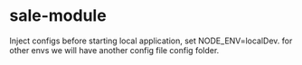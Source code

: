 # sale-module

Inject configs before starting local application, set NODE_ENV=localDev. for other envs we will have another config file config folder.
